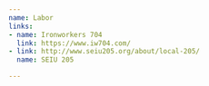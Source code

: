 ```yaml
---
name: Labor
links:
- name: Ironworkers 704
  link: https://www.iw704.com/
- link: http://www.seiu205.org/about/local-205/
  name: SEIU 205

---
```

